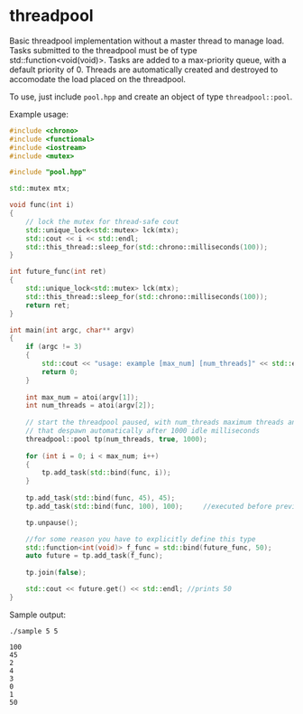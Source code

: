 threadpool
==========

Basic threadpool implementation without a master thread to manage load. Tasks submitted to the threadpool must be of type std::function<void(void)>. Tasks are added to a max-priority queue, with a default priority of 0. Threads are automatically created and destroyed to accomodate the load placed on the threadpool.

To use, just include `pool.hpp` and create an object of type `threadpool::pool`.

Example usage:

```c++
#include <chrono>
#include <functional>
#include <iostream>
#include <mutex>

#include "pool.hpp"

std::mutex mtx;

void func(int i)
{
    // lock the mutex for thread-safe cout
    std::unique_lock<std::mutex> lck(mtx);
    std::cout << i << std::endl;
    std::this_thread::sleep_for(std::chrono::milliseconds(100));
}

int future_func(int ret)
{
    std::unique_lock<std::mutex> lck(mtx);
    std::this_thread::sleep_for(std::chrono::milliseconds(100));
    return ret;
}

int main(int argc, char** argv)
{
    if (argc != 3)
    {
        std::cout << "usage: example [max_num] [num_threads]" << std::endl;
        return 0;
    }
    
    int max_num = atoi(argv[1]);
    int num_threads = atoi(argv[2]);
    
    // start the threadpool paused, with num_threads maximum threads and threads
    // that despawn automatically after 1000 idle milliseconds
    threadpool::pool tp(num_threads, true, 1000);
    
    for (int i = 0; i < max_num; i++)
    {
        tp.add_task(std::bind(func, i));
    }
    
    tp.add_task(std::bind(func, 45), 45);
    tp.add_task(std::bind(func, 100), 100);     //executed before previous line

    tp.unpause();

    //for some reason you have to explicitly define this type
    std::function<int(void)> f_func = std::bind(future_func, 50);
    auto future = tp.add_task(f_func);
    
    tp.join(false);

    std::cout << future.get() << std::endl; //prints 50
}
```

Sample output:

```
./sample 5 5

100
45
2
4
3
0
1
50
```
